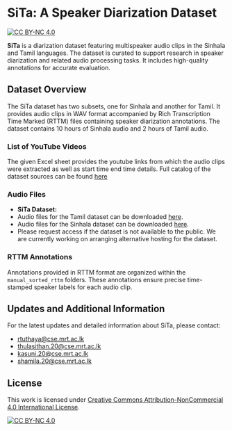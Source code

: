 # SiTa: A Speaker Diarization Dataset  
[![CC BY-NC 4.0][cc-by-nc-shield]][cc-by-nc]

**SiTa** is a diarization dataset featuring multispeaker audio clips in the Sinhala and Tamil languages. The dataset is curated to support research in speaker diarization and related audio processing tasks. It includes high-quality annotations for accurate evaluation.  

## Dataset Overview  
The SiTa dataset has two subsets, one for Sinhala and another for Tamil. It provides audio clips in WAV format accompanied by Rich Transcription Time Marked (RTTM) files containing speaker diarization annotations. The dataset contains 10 hours of Sinhala audio and 2 hours of Tamil audio.

### List of YouTube Videos
The given Excel sheet provides the youtube links from which the audio clips were extracted as well as start time end time details. 
Full catalog of the dataset sources can be found [here](https://github.com/SiTa-SpeakerDiarization/SiTa/blob/main/SiTa%20Audio%20Source%20Info.xlsx)

### Audio Files  
- **SiTa Dataset:**
- Audio files for the Tamil dataset can be downloaded [here](https://drive.google.com/drive/folders/1vrjfe4YQEkU_Zo34UzLYC8tYe1UG1WjB).
- Audio files for the Sinhala dataset can be downloaded [here](https://drive.google.com/drive/folders/1xjHhMdpEKVO8kEEyFJmVi22J8gZvHS6R).
- Please request access if the dataset is not available to the public. We are currently working on arranging alternative hosting for the dataset.

### RTTM Annotations  
Annotations provided in RTTM format are organized within the `manual_sorted_rttm` folders. These annotations ensure precise time-stamped speaker labels for each audio clip.  

## Updates and Additional Information  
For the latest updates and detailed information about SiTa, please contact:
*   rtuthaya@cse.mrt.ac.lk
*   thulasithan.20@cse.mrt.ac.lk
*   kasuni.20@cse.mrt.ac.lk
*   shamila.20@cse.mrt.ac.lk

## License

This work is licensed under 
[Creative Commons Attribution-NonCommercial 4.0 International License][cc-by-nc].

[![CC BY-NC 4.0][cc-by-nc-image]][cc-by-nc]

[cc-by-nc]: https://creativecommons.org/licenses/by-nc/4.0/
[cc-by-nc-image]: https://licensebuttons.net/l/by-nc/4.0/88x31.png
[cc-by-nc-shield]: https://img.shields.io/badge/License-CC%20BY--NC%204.0-lightgrey.svg
